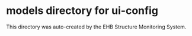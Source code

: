# models directory for ui-config

This directory was auto-created by the EHB Structure Monitoring System.